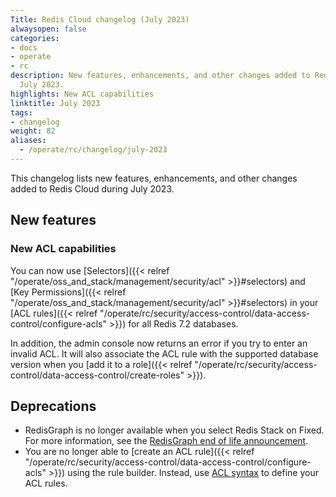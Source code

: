 ```yaml
---
Title: Redis Cloud changelog (July 2023)
alwaysopen: false
categories:
- docs
- operate
- rc
description: New features, enhancements, and other changes added to Redis Cloud during
  July 2023.
highlights: New ACL capabilities
linktitle: July 2023
tags:
- changelog
weight: 82
aliases:
  - /operate/rc/changelog/july-2023
---
```


This changelog lists new features, enhancements, and other changes added to Redis Cloud during July 2023.

## New features

### New ACL capabilities

You can now use [Selectors]({{< relref "/operate/oss_and_stack/management/security/acl" >}}#selectors) and [Key Permissions]({{< relref "/operate/oss_and_stack/management/security/acl" >}}#selectors) in your [ACL rules]({{< relref "/operate/rc/security/access-control/data-access-control/configure-acls" >}}) for all Redis 7.2 databases. 

In addition, the admin console now returns an error if you try to enter an invalid ACL. It will also associate the ACL rule with the supported database version when you [add it to a role]({{< relref "/operate/rc/security/access-control/data-access-control/create-roles" >}}).

## Deprecations

- RedisGraph is no longer available when you select Redis Stack on Fixed. For more information, see the [RedisGraph end of life announcement](https://redis.com/blog/redisgraph-eol/).
- You are no longer able to [create an ACL rule]({{< relref "/operate/rc/security/access-control/data-access-control/configure-acls" >}}) using the rule builder. Instead, use [ACL syntax](https://redis.io/docs/management/security/acl/) to define your ACL rules.